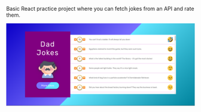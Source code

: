 Basic React practice project where you can fetch jokes from an API and rate them.

![Screenshot](/public/Screenshot.png)